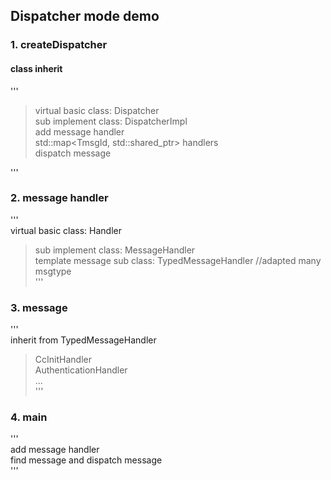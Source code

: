 ## Dispatcher mode demo
### 1. createDispatcher
#### class inherit
'''  
> virtual basic class: Dispatcher  
>     sub implement class:  DispatcherImpl  
>         add message handler  
>             std::map<TmsgId, std::shared_ptr<Handler>> handlers  
>         dispatch message  

'''

### 2. message handler
'''  
virtual basic class: Handler  
>    sub implement class: MessageHandler  
>        template message sub class: TypedMessageHandler //adapted many msgtype  
'''

### 3. message 
'''  
inherit from TypedMessageHandler  
>    CcInitHandler  
>    AuthenticationHandler  
>    ...  
'''

### 4. main
'''  
add message handler  
find message and dispatch message  
'''
